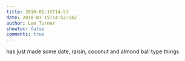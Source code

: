 ```yaml
---
title: 2010-01-15T14-53
date: 2010-01-15T14:53:14Z
author: Lee Turner
showtoc: false
comments: true
---
```


has just made some date, raisin, coconut and almond ball type things


